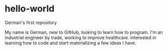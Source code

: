 # hello-world
German's first repository

My name is German, new to GitHub, looking to learn how to program.
I'm an industrial engineer by trade, working to improve healthcare.
Interested in learning how to code and start materializing a few ideas I have.
